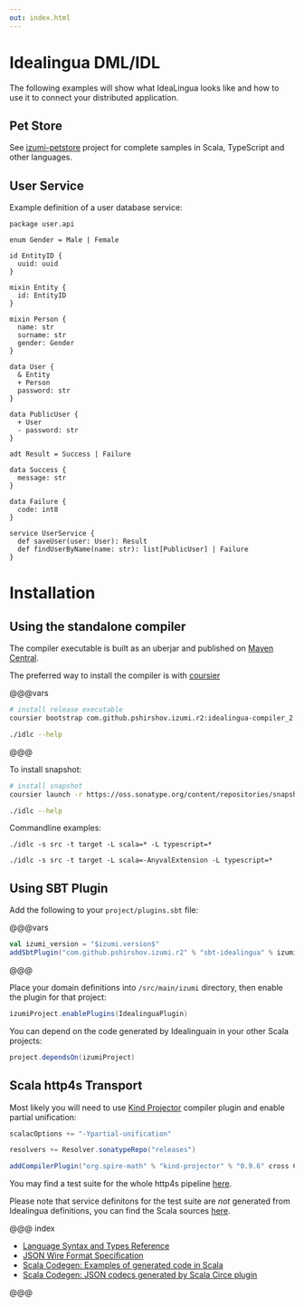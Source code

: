 ```yaml
---
out: index.html
---
```

Idealingua DML/IDL
==================

The following examples will show what IdeaLingua looks like and how to use it to connect your distributed application.

## Pet Store

See [izumi-petstore](https://github.com/kaishh/izumi-petstore) project for complete samples in Scala, TypeScript and other languages.

## User Service

Example definition of a user database service:

```
package user.api

enum Gender = Male | Female

id EntityID {
  uuid: uuid
}

mixin Entity {
  id: EntityID
}

mixin Person {
  name: str
  surname: str
  gender: Gender
}

data User {
  & Entity
  + Person
  password: str
}

data PublicUser {
  + User
  - password: str
}

adt Result = Success | Failure

data Success {
  message: str
}

data Failure {
  code: int8
}

service UserService {
  def saveUser(user: User): Result
  def findUserByName(name: str): list[PublicUser] | Failure
}
```

# Installation

## Using the standalone compiler

The compiler executable is built as an uberjar and published on [Maven Central](https://search.maven.org/).

The preferred way to install the compiler is with [coursier](https://github.com/coursier/coursier#command-line)

@@@vars

```bash
# install release executable
coursier bootstrap com.github.pshirshov.izumi.r2:idealingua-compiler_2.12:$izumi.version$ -o idlc

./idlc --help
```

@@@

To install snapshot:

```bash
# install snapshot
coursier launch -r https://oss.sonatype.org/content/repositories/snapshots/ com.github.pshirshov.izumi.r2:idealingua-compiler_2.12:0.6.0-SNAPSHOT -o idlc

./idlc --help
```

Commandline examples:

```
./idlc -s src -t target -L scala=* -L typescript=*
```

```
./idlc -s src -t target -L scala=-AnyvalExtension -L typescript=*
```

## Using SBT Plugin

Add the following to your `project/plugins.sbt` file:

@@@vars

```scala
val izumi_version = "$izumi.version$"
addSbtPlugin("com.github.pshirshov.izumi.r2" % "sbt-idealingua" % izumi_version)
```

@@@

Place your domain definitions into `/src/main/izumi` directory, then enable the plugin for that project: 

```scala
izumiProject.enablePlugins(IdealinguaPlugin)
```

You can depend on the code generated by Idealinguain in your other Scala projects:

```scala
project.dependsOn(izumiProject)
```

## Scala http4s Transport

Most likely you will need to use [Kind Projector](https://github.com/non/kind-projector) compiler plugin and enable partial unification:

```scala
scalacOptions += "-Ypartial-unification"

resolvers += Resolver.sonatypeRepo("releases")

addCompilerPlugin("org.spire-math" % "kind-projector" % "0.9.6" cross CrossVersion.binary)
``` 

You may find a test suite for the whole http4s pipeline [here](blob/develop/idealingua/idealingua-runtime-rpc-http4s/src/test/scala/com/github/pshirshov/izumi/idealingua/runtime/rpc/http4s/Http4sServer.scala).

Please note that service definitons for the test suite are _not_ generated from Idealingua definitions, you can find the Scala sources [here](https://github.com/pshirshov/izumi-r2/tree/develop/idealingua/idealingua-test-defs/src/main/scala/com/github/pshirshov/izumi/r2/idealingua/test).

@@@ index

* [Language Syntax and Types Reference](language-reference.md)
* [JSON Wire Format Specification](json.md)
* [Scala Codegen: Examples of generated code in Scala](cogen.md)
* [Scala Codegen: JSON codecs generated by Scala Circe plugin](cogen-circe.md)

@@@
